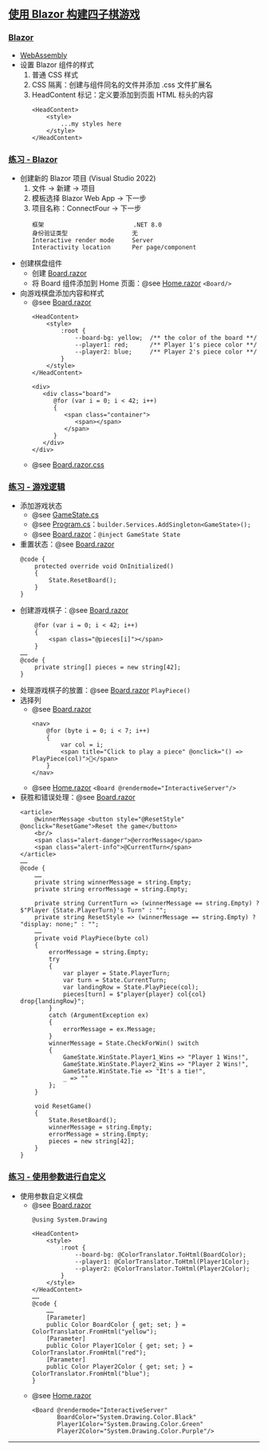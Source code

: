 ## [使用 Blazor 构建四子棋游戏](https://learn.microsoft.com/zh-cn/training/modules/dotnet-connect-four/)
### [Blazor](https://learn.microsoft.com/zh-cn/training/modules/dotnet-connect-four/2-blazor)
- [WebAssembly](https://learn.microsoft.com/zh-cn/training/modules/dotnet-connect-four/2-blazor#what-is-webassembly)
- 设置 Blazor 组件的样式
    1. 普通 CSS 样式
    2. CSS 隔离：创建与组件同名的文件并添加 .css 文件扩展名
    3. HeadContent 标记：定义要添加到页面 HTML 标头的内容
        ```razor
        <HeadContent>
            <style>
                ...my styles here
            </style>
        </HeadContent>
        ```
### [练习 - Blazor](https://learn.microsoft.com/zh-cn/training/modules/dotnet-connect-four/3-exercise-blazor)
- 创建新的 Blazor 项目 (Visual Studio 2022)
    1. 文件 → 新建 → 项目
    2. 模板选择 Blazor Web App → 下一步
    3. 项目名称：ConnectFour → 下一步
        ```
        框架                         .NET 8.0
        身份验证类型                  无
        Interactive render mode     Server
        Interactivity location      Per page/component
        ```
- 创建棋盘组件
    - 创建 [Board.razor](Components/Board.razor)
    - 将 Board 组件添加到 Home 页面：@see [Home.razor](Components/Pages/Home.razor) `<Board/>`
- 向游戏棋盘添加内容和样式
    - @see [Board.razor](Components/Board.razor)
        ```razor
        <HeadContent>
            <style>
                :root {
                    --board-bg: yellow;  /** the color of the board **/
                    --player1: red;      /** Player 1's piece color **/
                    --player2: blue;     /** Player 2's piece color **/
                }
            </style>
        </HeadContent>

        <div>
           <div class="board">
              @for (var i = 0; i < 42; i++)
              {
                 <span class="container">
                    <span></span>
                 </span>
              }
           </div>
        </div>
        ```
    - @see [Board.razor.css](Components/Board.razor.css)
### [练习 - 游戏逻辑](https://learn.microsoft.com/zh-cn/training/modules/dotnet-connect-four/5-exercise-game-logic)
- 添加游戏状态
    - @see [GameState.cs](GameState.cs)
    - @see [Program.cs](Program.cs)：`builder.Services.AddSingleton<GameState>();`
    - @see [Board.razor](Components/Board.razor)：`@inject GameState State`
- 重置状态：@see [Board.razor](Components/Board.razor)
    ```razor
    @code {
        protected override void OnInitialized()
        {
            State.ResetBoard();
        }
    }
    ```
- 创建游戏棋子：@see [Board.razor](Components/Board.razor)
    ```razor
        @for (var i = 0; i < 42; i++)
        {
            <span class="@pieces[i]"></span>
        }
    ……
    @code {
        private string[] pieces = new string[42];
    }
    ```
- 处理游戏棋子的放置：@see [Board.razor](Components/Board.razor) `PlayPiece()`
- 选择列
    - @see [Board.razor](Components/Board.razor)
        ```razor
        <nav>
            @for (byte i = 0; i < 7; i++)
            {
                var col = i;
                <span title="Click to play a piece" @onclick="() => PlayPiece(col)">🔽</span>
            }
        </nav>
        ```
    - @see [Home.razor](Components/Pages/Home.razor) `<Board @rendermode="InteractiveServer"/>`
- 获胜和错误处理：@see [Board.razor](Components/Board.razor)
    ```razor
    <article>
        @winnerMessage <button style="@ResetStyle" @onclick="ResetGame">Reset the game</button>
        <br/>
        <span class="alert-danger">@errorMessage</span>
        <span class="alert-info">@CurrentTurn</span>
    </article>
    ……
    @code {
        ……
        private string winnerMessage = string.Empty;
        private string errorMessage = string.Empty;

        private string CurrentTurn => (winnerMessage == string.Empty) ? $"Player {State.PlayerTurn}'s Turn" : "";
        private string ResetStyle => (winnerMessage == string.Empty) ? "display: none;" : "";
        ……
        private void PlayPiece(byte col)
        {
            errorMessage = string.Empty;
            try
            {
                var player = State.PlayerTurn;
                var turn = State.CurrentTurn;
                var landingRow = State.PlayPiece(col);
                pieces[turn] = $"player{player} col{col} drop{landingRow}";
            }
            catch (ArgumentException ex)
            {
                errorMessage = ex.Message;
            }
            winnerMessage = State.CheckForWin() switch
            {
                GameState.WinState.Player1_Wins => "Player 1 Wins!",
                GameState.WinState.Player2_Wins => "Player 2 Wins!",
                GameState.WinState.Tie => "It's a tie!",
                _ => ""
            };
        }

        void ResetGame()
        {
            State.ResetBoard();
            winnerMessage = string.Empty;
            errorMessage = string.Empty;
            pieces = new string[42];
        }
    }
    ```
### [练习 - 使用参数进行自定义](https://learn.microsoft.com/zh-cn/training/modules/dotnet-connect-four/6-exercise-parameters)
- 使用参数自定义棋盘
    - @see [Board.razor](Components/Board.razor)
        ```razor
        @using System.Drawing

        <HeadContent>
            <style>
                :root {
                    --board-bg: @ColorTranslator.ToHtml(BoardColor);
                    --player1: @ColorTranslator.ToHtml(Player1Color);
                    --player2: @ColorTranslator.ToHtml(Player2Color);
                }
            </style>
        </HeadContent>
        ……
        @code {
            ……
            [Parameter]
            public Color BoardColor { get; set; } = ColorTranslator.FromHtml("yellow");
            [Parameter]
            public Color Player1Color { get; set; } = ColorTranslator.FromHtml("red");
            [Parameter]
            public Color Player2Color { get; set; } = ColorTranslator.FromHtml("blue");
        }
        ```
    - @see [Home.razor](Components/Pages/Home.razor)
        ```razor
        <Board @rendermode="InteractiveServer"
               BoardColor="System.Drawing.Color.Black"
               Player1Color="System.Drawing.Color.Green"
               Player2Color="System.Drawing.Color.Purple"/>
        ```
---
